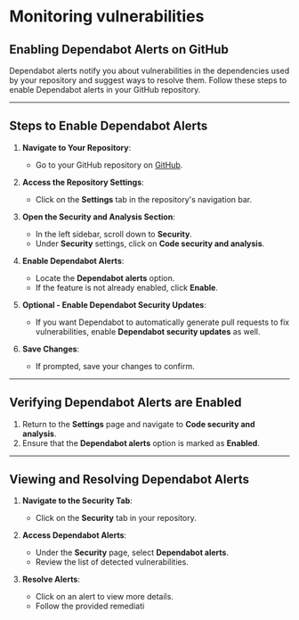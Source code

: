 # Monitoring vulnerabilities 

##  Enabling Dependabot Alerts on GitHub


Dependabot alerts notify you about vulnerabilities in the dependencies used by your repository and suggest ways to resolve them. Follow these steps to enable Dependabot alerts in your GitHub repository.


---

## Steps to Enable Dependabot Alerts

1. **Navigate to Your Repository**:
   - Go to your GitHub repository on [GitHub](https://github.com).

2. **Access the Repository Settings**:
   - Click on the **Settings** tab in the repository's navigation bar.

3. **Open the Security and Analysis Section**:
   - In the left sidebar, scroll down to **Security**.
   - Under **Security** settings, click on **Code security and analysis**.

4. **Enable Dependabot Alerts**:
   - Locate the **Dependabot alerts** option.
   - If the feature is not already enabled, click **Enable**.

5. **Optional - Enable Dependabot Security Updates**:
   - If you want Dependabot to automatically generate pull requests to fix vulnerabilities, enable **Dependabot security updates** as well.

6. **Save Changes**:
   - If prompted, save your changes to confirm.

---

## Verifying Dependabot Alerts are Enabled

1. Return to the **Settings** page and navigate to **Code security and analysis**.
2. Ensure that the **Dependabot alerts** option is marked as **Enabled**.

---

## Viewing and Resolving Dependabot Alerts

1. **Navigate to the Security Tab**:
   - Click on the **Security** tab in your repository.

2. **Access Dependabot Alerts**:
   - Under the **Security** page, select **Dependabot alerts**.
   - Review the list of detected vulnerabilities.

3. **Resolve Alerts**:
   - Click on an alert to view more details.
   - Follow the provided remediati
